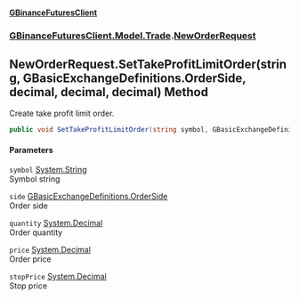 #### [GBinanceFuturesClient](./index.md 'index')
### [GBinanceFuturesClient.Model.Trade](./GBinanceFuturesClient-Model-Trade.md 'GBinanceFuturesClient.Model.Trade').[NewOrderRequest](./GBinanceFuturesClient-Model-Trade-NewOrderRequest.md 'GBinanceFuturesClient.Model.Trade.NewOrderRequest')
## NewOrderRequest.SetTakeProfitLimitOrder(string, GBasicExchangeDefinitions.OrderSide, decimal, decimal, decimal) Method
Create take profit limit order.  
```csharp
public void SetTakeProfitLimitOrder(string symbol, GBasicExchangeDefinitions.OrderSide side, decimal quantity, decimal price, decimal stopPrice);
```
#### Parameters
<a name='GBinanceFuturesClient-Model-Trade-NewOrderRequest-SetTakeProfitLimitOrder(string_GBasicExchangeDefinitions-OrderSide_decimal_decimal_decimal)-symbol'></a>
`symbol` [System.String](https://docs.microsoft.com/en-us/dotnet/api/System.String 'System.String')  
Symbol string  
  
<a name='GBinanceFuturesClient-Model-Trade-NewOrderRequest-SetTakeProfitLimitOrder(string_GBasicExchangeDefinitions-OrderSide_decimal_decimal_decimal)-side'></a>
`side` [GBasicExchangeDefinitions.OrderSide](https://docs.microsoft.com/en-us/dotnet/api/GBasicExchangeDefinitions.OrderSide 'GBasicExchangeDefinitions.OrderSide')  
Order side  
  
<a name='GBinanceFuturesClient-Model-Trade-NewOrderRequest-SetTakeProfitLimitOrder(string_GBasicExchangeDefinitions-OrderSide_decimal_decimal_decimal)-quantity'></a>
`quantity` [System.Decimal](https://docs.microsoft.com/en-us/dotnet/api/System.Decimal 'System.Decimal')  
Order quantity  
  
<a name='GBinanceFuturesClient-Model-Trade-NewOrderRequest-SetTakeProfitLimitOrder(string_GBasicExchangeDefinitions-OrderSide_decimal_decimal_decimal)-price'></a>
`price` [System.Decimal](https://docs.microsoft.com/en-us/dotnet/api/System.Decimal 'System.Decimal')  
Order price  
  
<a name='GBinanceFuturesClient-Model-Trade-NewOrderRequest-SetTakeProfitLimitOrder(string_GBasicExchangeDefinitions-OrderSide_decimal_decimal_decimal)-stopPrice'></a>
`stopPrice` [System.Decimal](https://docs.microsoft.com/en-us/dotnet/api/System.Decimal 'System.Decimal')  
Stop price  
  
